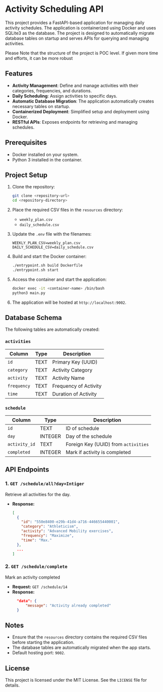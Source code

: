# Activity Scheduling API

This project provides a FastAPI-based application for managing daily activity schedules. The application is containerized using Docker and uses SQLite3 as the database. The project is designed to automatically migrate database tables on startup and serves APIs for querying and managing activities.

Please Note that the structure of the project is POC level. If given more time and efforts, it can be more robust

## Features

- **Activity Management**: Define and manage activities with their categories, frequencies, and durations.
- **Daily Scheduling**: Assign activities to specific days.
- **Automatic Database Migration**: The application automatically creates necessary tables on startup.
- **Containerized Deployment**: Simplified setup and deployment using Docker.
- **RESTful APIs**: Exposes endpoints for retrieving and managing schedules.

## Prerequisites

- Docker installed on your system.
- Python 3 installed in the container.

## Project Setup

1. Clone the repository:
   ```bash
   git clone <repository-url>
   cd <repository-directory>
   ```

2. Place the required CSV files in the `resources` directory:
   - `weekly_plan.csv`
   - `daily_schedule.csv`

3. Update the `.env` file with the filenames:
   ```env
   WEEKLY_PLAN_CSV=weekly_plan.csv
   DAILY_SCHEDULE_CSV=daily_schedule.csv
   ```

4. Build and start the Docker container:
   ```bash
   ./entrypoint.sh build Dockerfile
   ./entrypoint.sh start
   ```

5. Access the container and start the application:
   ```bash
   docker exec -it <container-name> /bin/bash
   python3 main.py
   ```

6. The application will be hosted at `http://localhost:9002`.

## Database Schema

The following tables are automatically created:

### `activities`
| Column   | Type   | Description            |
|----------|--------|------------------------|
| `id`     | TEXT  | Primary Key (UUID)     |
| `category` | TEXT  | Activity Category     |
| `activity` | TEXT  | Activity Name         |
| `frequency` | TEXT | Frequency of Activity |
| `time` | TEXT | Duration of Activity |

### `schedule`
| Column   | Type   | Description        |
|----------|--------|--------------------|
| `id`    | TEXT | ID of schedule |
| `day`    | INTEGER | Day of the schedule |
| `activity_id` | TEXT | Foreign Key (UUID) from `activities` |
| `completed` | INTEGER | Mark if activity is completed |

## API Endpoints

### 1. `GET /schedule/all?day=Intiger`
Retrieve all activities for the day.
- **Response:**
  ```json
  [
    {
      "id": "550e8400-e29b-41d4-a716-446655440001",
      "category": "Athleticism",
      "activity": "Advanced Mobility exercises",
      "frequency": "Maximize",
      "time": "Max."
    },
    ...
  ]
  ```



### 2. `GET /schedule/complete`
Mark an activity completed
- **Request:** `GET /schedule/14`
- **Response:**
  ```json
    "data": {
        "message": "Activity already completed"
    }

  ```

## Notes

- Ensure that the `resources` directory contains the required CSV files before starting the application.
- The database tables are automatically migrated when the app starts.
- Default hosting port: `9002`.

## License
This project is licensed under the MIT License. See the `LICENSE` file for details.


